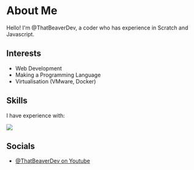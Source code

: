 # About Me

Hello! I'm @ThatBeaverDev, a coder who has experience in Scratch and Javascript.

## Interests

- Web Development
- Making a Programming Language
- Virtualisation (VMware, Docker)

## Skills

I have experience with:

  <a href="https://skillicons.dev">
    <img src="https://skillicons.dev/icons?i=windows,apple,linux,docker,html,css,js,vscode,git" />
  </a>

## Socials

- [@ThatBeaverDev on Youtube](https://Youtube.com/@ThatBeaverDev)
